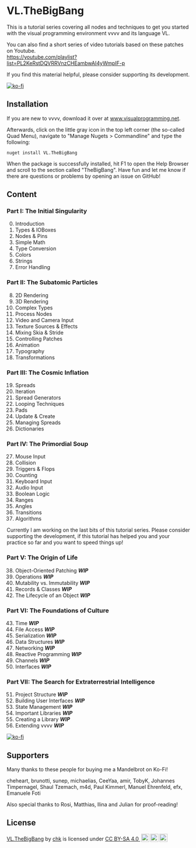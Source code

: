 # VL.TheBigBang
This is a tutorial series covering all nodes and techniques to get you started with the visual programming environment vvvv and its language VL.

You can also find a short series of video tutorials based on these patches on Youtube.<br />
https://youtube.com/playlist?list=PL2KeRstDQVRRVnzCHEambwAI4yWmpIF-p

If you find this material helpful, please consider supporting its development.

[![ko-fi](https://ko-fi.com/img/githubbutton_sm.svg)](https://ko-fi.com/T6T3I9XX6)

## Installation
If you are new to vvvv, download it over at www.visualprogramming.net.

Afterwards, click on the little gray icon in the top left corner (the so-called Quad Menu), navigate to "Manage Nugets > Commandline" and type the following:

```
nuget install VL.TheBigBang
```

When the package is successfully installed, hit F1 to open the Help Browser and scroll to the section called "TheBigBang". Have fun and let me know if there are questions or problems by opening an issue on GitHub!

## Content

### Part I: The Initial Singularity
0. Introduction
1. Types & IOBoxes
2. Nodes & Pins
3. Simple Math
4. Type Conversion
5. Colors
6. Strings
7. Error Handling

### Part II: The Subatomic Particles
8. 2D Rendering
9. 3D Rendering
10. Complex Types
11. Process Nodes
12. Video and Camera Input
13. Texture Sources & Effects
14. Mixing Skia & Stride
15. Controlling Patches
16. Animation
17. Typography
18. Transformations

### Part III: The Cosmic Inflation
19. Spreads
20. Iteration
21. Spread Generators
22. Looping Techniques
23. Pads
24. Update & Create
25. Managing Spreads
26. Dictionaries

### Part IV: The Primordial Soup
27. Mouse Input
28. Collision
29. Triggers & Flops
30. Counting
31. Keyboard Input
32. Audio Input
33. Boolean Logic
34. Ranges
35. Angles
36. Transitions
37. Algorithms

Currently I am working on the last bits of this tutorial series. Please consider supporting the development, if this tutorial has helped you and your practice so far and you want to speed things up!

### Part V: The Origin of Life
38. Object-Oriented Patching ***WIP***
39. Operations ***WIP***
40. Mutability vs. Immutability ***WIP***
41. Records & Classes ***WIP***
42. The Lifecycle of an Object ***WIP***

### Part VI: The Foundations of Culture
43. Time ***WIP***
44. File Access ***WIP***
45. Serialization ***WIP***
46. Data Structures ***WIP***
47. Networking ***WIP***
48. Reactive Programming ***WIP***
49. Channels ***WIP***
50. Interfaces ***WIP***

### Part VII: The Search for Extraterrestrial Intelligence
51. Project Structure ***WIP***
52. Building User Interfaces ***WIP***
53. State Management ***WIP***
54. Important Libraries ***WIP***
55. Creating a Library ***WIP***
56. Extending vvvv ***WIP***

[![ko-fi](https://ko-fi.com/img/githubbutton_sm.svg)](https://ko-fi.com/T6T3I9XX6)

## Supporters
Many thanks to these people for buying me a Mandelbrot on Ko-Fi!

cheheart, brunotti, sunep, michaelias, CeeYaa, amir, TobyK, Johannes Timpernagel, Shaul Tzemach, m4d, Paul Kimmerl, Manuel Ehrenfeld, efx, Emanuele Foti

Also special thanks to Rosi, Matthias, Ilina and Julian for proof-reading!

## License

<p xmlns:cc="http://creativecommons.org/ns#" xmlns:dct="http://purl.org/dc/terms/"><a property="dct:title" rel="cc:attributionURL" href="https://github.com/chkworks/VL.TheBigBang">VL.TheBigBang</a> by <a rel="cc:attributionURL dct:creator" property="cc:attributionName" href="https://www.3e8.studio">chk</a> is licensed under <a href="http://creativecommons.org/licenses/by-sa/4.0/?ref=chooser-v1" target="_blank" rel="license noopener noreferrer" style="display:inline-block;">CC BY-SA 4.0 <img style="height:22px!important;margin-left:3px;vertical-align:text-bottom;" src="https://mirrors.creativecommons.org/presskit/icons/cc.svg?ref=chooser-v1"><img style="height:22px!important;margin-left:3px;vertical-align:text-bottom;" src="https://mirrors.creativecommons.org/presskit/icons/by.svg?ref=chooser-v1"><img style="height:22px!important;margin-left:3px;vertical-align:text-bottom;" src="https://mirrors.creativecommons.org/presskit/icons/sa.svg?ref=chooser-v1"></a></p> 
